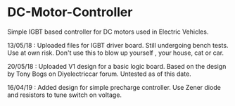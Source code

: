 # DC-Motor-Controller
Simple IGBT based controller for DC motors used in Electric Vehicles.

13/05/18 : Uploaded files for IGBT driver board. Still undergoing bench tests. Use at own risk. Don't use this to blow up yourself , your house, cat or car.

20/05/18 : Uploaded V1 design for a basic logic board. Based on the design by Tony Bogs on Diyelectriccar forum. Untested as of this date.


16/04/19 : Added design for simple precharge controller. Use Zener diode and resistors to tune switch on voltage.

